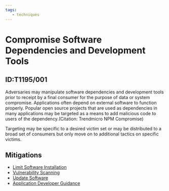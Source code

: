 ```yaml
---
tags:
   - techniques
---
```

# Compromise Software Dependencies and Development Tools
## ID:T1195/001
Adversaries may manipulate software dependencies and development tools prior to receipt by a final consumer for the purpose of data or system compromise. Applications often depend on external software to function properly. Popular open source projects that are used as dependencies in many applications may be targeted as a means to add malicious code to users of the dependency.(Citation: Trendmicro NPM Compromise)  

Targeting may be specific to a desired victim set or may be distributed to a broad set of consumers but only move on to additional tactics on specific victims. 
## Mitigations
* [Limit Software Installation](mitigations/M1033)
* [Vulnerability Scanning](mitigations/M1016)
* [Update Software](mitigations/M1051)
* [Application Developer Guidance](mitigations/M1013)
